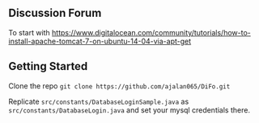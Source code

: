 Discussion Forum
----------------

To start with   https://www.digitalocean.com/community/tutorials/how-to-install-apache-tomcat-7-on-ubuntu-14-04-via-apt-get

## Getting Started

Clone the repo `git clone https://github.com/ajalan065/DiFo.git`

Replicate `src/constants/DatabaseLoginSample.java` as `src/constants/DatabaseLogin.java` and set your mysql credentials there.
